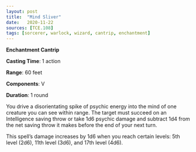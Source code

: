 ```yaml
---
layout: post
title:  "Mind Sliver"
date:   2020-11-22
sources: [TCE.108]
tags: [sorcerer, warlock, wizard, cantrip, enchantment]
---
```


**Enchantment Cantrip**

**Casting Time**: 1 action

**Range**: 60 feet

**Components**: V

**Duration**: 1 round

You drive a disorientating spike of psychic energy into the mind of one creature you can see within range. The target must succeed on an Intelligence saving throw or take 1d6 psychic damage and subtract 1d4 from the net saving throw it makes before the end of your next turn. 

This spell’s damage increases by 1d6 when you reach certain levels: 5th level (2d6), 11th level (3d6), and 17th level (4d6).
